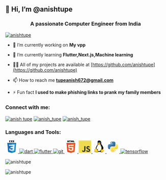 <h2>                            👋 Hi, I’m @anishtupe                             </h2>

 <h3 align="center">A passionate Computer Engineer from India</h3>

  
 

<p align="left"> <a href="https://github.com/ryo-ma/github-profile-trophy"><img src="https://github-profile-trophy.vercel.app/?username=anishtupe" alt="anishtupe" /></a> </p>

- 🔭 I’m currently working on **My vpp**

- 🌱 I’m currently learning **Flutter,Next.js,Machine learning**

- 👨‍💻 All of my projects are available at [https://github.com/anishtupe](https://github.com/anishtupe)

- 📫 How to reach me **tupeanish672@gmail.com**

- ⚡ Fun fact **I used to make phishing links to prank my family members**

<h3 align="left">Connect with me:</h3>
<p align="left">
<a href="https://www.linkedin.com/in/anish-tupe-05a061206/overlay/about-this-profile/?lipi=urn%3Ali%3Apage%3Ad_flagship3_profile_view_base%3BMZIR1hZ%2BSOSNHimpgxRaPA%3D%3D" target="blank"><img align="center" src="https://raw.githubusercontent.com/rahuldkjain/github-profile-readme-generator/master/src/images/icons/Social/linked-in-alt.svg" alt="anish tupe" height="30" width="40" /></a>
<a href="https://instagram.com/anish_tupe" target="blank"><img align="center" src="https://raw.githubusercontent.com/rahuldkjain/github-profile-readme-generator/master/src/images/icons/Social/instagram.svg" alt="anish_tupe" height="30" width="40" /></a>
<a href="https://www.leetcode.com/anish_tupe" target="blank"><img align="center" src="https://raw.githubusercontent.com/rahuldkjain/github-profile-readme-generator/master/src/images/icons/Social/leet-code.svg" alt="anish_tupe" height="30" width="40" /></a>
</p>

<h3 align="left">Languages and Tools:</h3>
<p align="left"> <a href="https://www.w3schools.com/css/" target="_blank" rel="noreferrer"> <img src="https://raw.githubusercontent.com/devicons/devicon/master/icons/css3/css3-original-wordmark.svg" alt="css3" width="40" height="40"/> </a> <a href="https://dart.dev" target="_blank" rel="noreferrer"> <img src="https://www.vectorlogo.zone/logos/dartlang/dartlang-icon.svg" alt="dart" width="40" height="40"/> </a> <a href="https://flutter.dev" target="_blank" rel="noreferrer"> <img src="https://www.vectorlogo.zone/logos/flutterio/flutterio-icon.svg" alt="flutter" width="40" height="40"/> </a> <a href="https://git-scm.com/" target="_blank" rel="noreferrer"> <img src="https://www.vectorlogo.zone/logos/git-scm/git-scm-icon.svg" alt="git" width="40" height="40"/> </a> <a href="https://www.w3.org/html/" target="_blank" rel="noreferrer"> <img src="https://raw.githubusercontent.com/devicons/devicon/master/icons/html5/html5-original-wordmark.svg" alt="html5" width="40" height="40"/> </a> <a href="https://developer.mozilla.org/en-US/docs/Web/JavaScript" target="_blank" rel="noreferrer"> <img src="https://raw.githubusercontent.com/devicons/devicon/master/icons/javascript/javascript-original.svg" alt="javascript" width="40" height="40"/> </a> <a href="https://www.linux.org/" target="_blank" rel="noreferrer"> <img src="https://raw.githubusercontent.com/devicons/devicon/master/icons/linux/linux-original.svg" alt="linux" width="40" height="40"/> </a> <a href="https://www.python.org" target="_blank" rel="noreferrer"> <img src="https://raw.githubusercontent.com/devicons/devicon/master/icons/python/python-original.svg" alt="python" width="40" height="40"/> </a> <a href="https://www.tensorflow.org" target="_blank" rel="noreferrer"> <img src="https://www.vectorlogo.zone/logos/tensorflow/tensorflow-icon.svg" alt="tensorflow" width="40" height="40"/> </a> </p>

<p><img align="center" src="https://github-readme-stats.vercel.app/api/top-langs?username=anishtupe&show_icons=true&locale=en&layout=compact" alt="anishtupe" /></p>

<p><img align="center" src="https://github-readme-streak-stats.herokuapp.com/?user=anishtupe&" alt="anishtupe" /></p>

